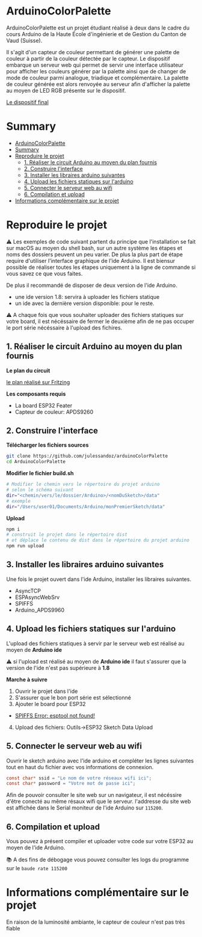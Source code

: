 # ArduinoColorPalette

ArduinoColorPalette est un projet étudiant réalisé à deux dans le cadre du cours Arduino de la Haute École d'ingénierie et de Gestion du Canton de Vaud (Suisse).   

Il s'agit d'un capteur de couleur permettant de générer une palette de couleur à partir de la couleur détectée par le capteur. Le dispositif embarque un serveur web qui permet de servir une interface utilisateur pour afficher les couleurs générer par la palette ainsi que de changer de mode de couleur parmi analogue, triadique et complémentaire. La palette de couleur générée est alors renvoyée au serveur afin d'afficher la palette au moyen de LED RGB présente sur le dispositif.

[Le dispositif final](capture.png)

# Summary

- [ArduinoColorPalette](#arduinocolorpalette)
- [Summary](#summary)
- [Reproduire le projet](#reproduire-le-projet)
  - [1. Réaliser le circuit Arduino au moyen du plan fournis](#1-réaliser-le-circuit-arduino-au-moyen-du-plan-fournis)
  - [2. Construire l'interface](#2-construire-linterface)
  - [3. Installer les libraires arduino suivantes](#3-installer-les-libraires-arduino-suivantes)
  - [4. Upload les fichiers statiques sur l'arduino](#4-upload-les-fichiers-statiques-sur-larduino)
  - [5. Connecter le serveur web au wifi](#5-connecter-le-serveur-web-au-wifi)
  - [6. Compilation et upload](#6-compilation-et-upload)
- [Informations complémentaire sur le projet](#informations-complémentaire-sur-le-projet)

# Reproduire le projet

⚠️  Les exemples de code suivant partent du principe que l'installation se fait sur macOS au moyen du shell bash, sur un autre système les étapes et noms des dossiers peuvent un peu varier. De plus la plus part de étape require d'utiliser l'interface graphique de l'ide Arduino. Il est biensur possible de réaliser toutes les étapes uniquement à la ligne de commande si vous savez ce que vous faites.

De plus il recommandé de disposer de deux version de l'ide Arduino. 

- une ide version 1.8: servira à uploader les fichiers statique 
- un ide avec la dernière version disponible: pour le reste.

⚠️  A  chaque fois que vous souhaiter uploader des fichiers statiques sur votre board, il est nécéssaire de fermer le deuxième afin de ne pas occuper le port série nécéssaire à l'upload des fichires.

## 1. Réaliser le circuit Arduino au moyen du plan fournis

__Le plan du circuit__

[le plan réalisé sur Fritzing](plan.png)

__Les composants requis__

- La board ESP32 Feater
- Capteur de couleur: APDS9260

## 2. Construire l'interface

__Télécharger les fichiers sources__

```bash
git clone https://github.com/julessandoz/arduinoColorPalette
cd ArduinoColorPalette
```

__Modifier le fichier build.sh__

```bash
# Modifier le chemin vers le répertoire du projet arduino 
# selon le schéma suivant
dir="<chemin/vers/le/dossier/Arduino>/<nomDuSketch>/data"
# exemple
dir="/Users/user01/Documents/Arduino/monPremierSketch/data"
```

__Upload__

```bash
npm i
# construit le projet dans le répertoire dist
# et déplace le contenu de dist dans le répertoire du projet arduino
npm run upload
```

## 3. Installer les libraires arduino suivantes

Une fois le projet ouvert dans l'ide Arduino, installer les libraires suivantes.

- AsyncTCP
- ESPAsyncWebSrv
- SPIFFS
- Arduino_APDS9960

## 4. Upload les fichiers statiques sur l'arduino

L'upload des fichiers statiques à servir par le serveur web est réalisé au moyen de __Arduino ide__

⚠️  si l'upload est réalisé au moyen de __Arduino ide__ il faut s'assurer que la version de l'ide n'est pas supérieure à __1.8__

__Marche à suivre__

1. Ouvrir le projet dans l'ide
2. S'assurer que le bon port série est sélectionné
3. Ajouter le board pour ESP32
 - [SPIFFS Error: esptool not found!](https://rntlab.com/question/spiffs-error-esptool-not-found/)
4. Upload des fichiers: Outils->ESP32 Sketch Data Upload

## 5. Connecter le serveur web au wifi

Ouvrir le sketch arduino avec l'ide arduino et compléter les lignes suivantes tout en haut du fichier avec vos informations de connexion.

```c
const char* ssid = "Le nom de votre réseaux wifi ici";
const char* password = "Votre mot de passe ici";
```

Afin de pouvoir consulter le site web sur un navigateur, il est nécéssire d'être conecté au même résaux wifi que le serveur. l'addresse du site web est affichée dans le Serial moniteur de l'ide Arduino sur `115200`.

## 6. Compilation et upload

Vous pouvez à présent compiler et uploader votre code sur votre ESP32 au moyen de l'ide Arduino.

📚 A des fins de débogage vous pouvez consulter les logs du programme sur le `baude rate 115200`

# Informations complémentaire sur le projet

En raison de la luminosité ambiante, le capteur de couleur n'est pas très fiable
